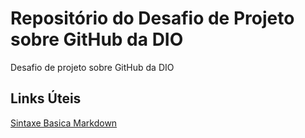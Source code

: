 # Repositório do Desafio de Projeto sobre GitHub da DIO
Desafio de projeto sobre GitHub da DIO

## Links Úteis
[Sintaxe Basica Markdown](https://www.markdownguide.org/basic-syntax/)
